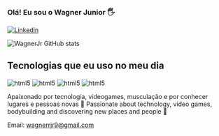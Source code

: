 ### Olá! Eu sou o Wagner Junior 🖐️

[![Linkedin](https://img.shields.io/badge/LinkedIn-0077B5?style=for-the-badge&logo=linkedin&logoColor=white)](https://linkedin.com/in/wagnerrjr9)

![WagnerJr GitHub stats](https://github-readme-stats.vercel.app/api?username=wagnerrjr9&show_icons=true&theme=radical)

## Tecnologias que eu uso no meu dia

<img align="center" alt="html5" src="https://img.shields.io/badge/HTML5-E34F26?style=for-the-badge&logo=html5&logoColor=white" />
<img align="center" alt="html5" src="https://img.shields.io/badge/CSS3-1572B6?style=for-the-badge&logo=css3&logoColor=white" />
<img align="center" alt="html5" src="https://img.shields.io/badge/JavaScript-323330?style=for-the-badge&logo=javascript&logoColor=F7DF1E" />
<img align="center" alt="html5" src="https://img.shields.io/badge/Python-14354C?style=for-the-badge&logo=python&logoColor=white" />
<br/>

Apaixonado por tecnologia, videogames, musculação e por conhecer lugares e pessoas novas 🤟
Passionate about technology, video games, bodybuilding and discovering new places and people 🤟

Email: wagnerrjr9@gmail.com
